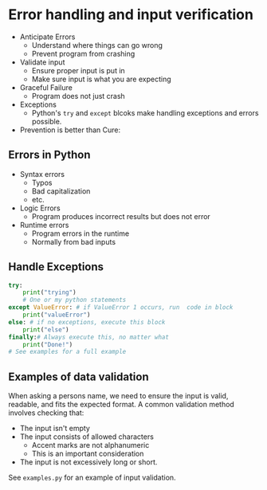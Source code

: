 # Error handling and input verification

- Anticipate Errors
  - Understand where things can go wrong
  - Prevent program from crashing
- Validate input
  - Ensure proper input is put in
  - Make sure input is what you are expecting
- Graceful Failure
  - Program does not just crash
- Exceptions
  - Python's `try` and `except` blcoks make handling exceptions and errors possible.
- Prevention is better than Cure:

## Errors in Python
- Syntax errors
  - Typos
  - Bad capitalization
  - etc.
- Logic Errors
  - Program produces incorrect results but does not error
- Runtime errors
  - Program errors in the runtime
  - Normally from bad inputs

## Handle Exceptions
```python
try:
    print("trying")
    # One or my python statements
except ValueError: # if ValueError 1 occurs, run  code in block
    print("valueError")
else: # if no exceptions, execute this block
    print("else")
finally:# Always execute this, no matter what
    print("Done!")
# See examples for a full example
```

## Examples of data validation
When asking a persons name, we need to ensure the input is valid, readable, and fits the expected format. A common validation method involves checking that:
- The input isn't empty
- The input consists of allowed characters
  - Accent marks are not alphanumeric
  - This is an important consideration
- The input is not excessively long or short. 

See `examples.py` for an example of input validation.